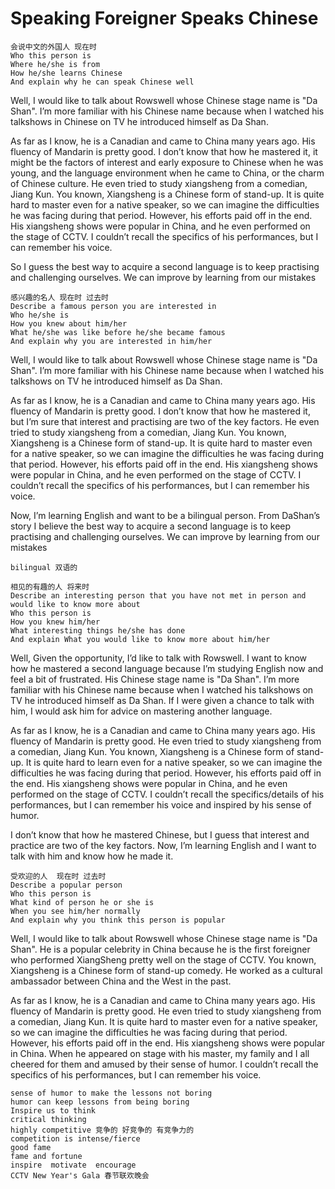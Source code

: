 # Speaking Foreigner Speaks Chinese 
````
会说中文的外国人 现在时
Who this person is
Where he/she is from
How he/she learns Chinese
And explain why he can speak Chinese well
````

Well, I would like to talk about Rowswell whose Chinese stage name is "Da Shan". I’m more familiar with his Chinese name because when I watched his talkshows in Chinese on TV he introduced himself as Da Shan.

As far as I know, he is a Canadian and came to China many years ago. His fluency of Mandarin is pretty good. I don’t know that how he mastered it, it might be the factors of interest and early exposure to Chinese when he was young, and the language environment when he came to China, or the charm of Chinese culture. He even tried to study xiangsheng from a comedian, Jiang Kun. You known, Xiangsheng is a Chinese form of stand-up. It is quite hard to master even for a native speaker, so we can imagine the difficulties he was facing during that period. However, his efforts paid off in the end. His xiangsheng shows were popular in China, and he even performed on the stage of CCTV. I couldn’t recall the specifics of his performances, but I can remember his voice.

So I guess the best way to acquire a second language is to keep practising  and challenging ourselves. We can improve by learning from our mistakes

````
感兴趣的名人 现在时 过去时
Describe a famous person you are interested in
Who he/she is
How you knew about him/her
What he/she was like before he/she became famous
And explain why you are interested in him/her
````

Well, I would like to talk about Rowswell whose Chinese stage name is "Da Shan". I’m more familiar with his Chinese name because when I watched his talkshows on TV he introduced himself as Da Shan.

As far as I know, he is a Canadian and came to China many years ago. His fluency of Mandarin is pretty good. I don’t know that how he mastered it, but I’m sure that interest and practising are two of the key factors. He even tried to study xiangsheng from a comedian, Jiang Kun. You known, Xiangsheng is a Chinese form of stand-up. It is quite hard to master even for a native speaker, so we can imagine the difficulties he was facing during that period. However, his efforts paid off in the end. His xiangsheng shows were popular in China, and he even performed on the stage of CCTV. I couldn’t recall the specifics of his performances, but I can remember his voice.

Now, I’m learning English and want to be a bilingual person. From DaShan’s story I believe the best way to acquire a second language is to keep practising  and challenging ourselves. We can improve by learning from our mistakes

````
bilingual 双语的
````
````
相见的有趣的人 将来时
Describe an interesting person that you have not met in person and would like to know more about
Who this person is
How you knew him/her
What interesting things he/she has done
And explain What you would like to know more about him/her
````

Well, Given the opportunity, I’d like to talk with Rowswell. I want to know how he mastered a second language because I’m studying English now and feel a bit of frustrated. His Chinese stage name is "Da Shan". I’m more familiar with his Chinese name because when I watched his talkshows on TV he introduced himself as Da Shan. If I were given a chance to talk with him, I would ask him for advice on mastering another language.

As far as I know, he is a Canadian and came to China many years ago. His fluency of Mandarin is pretty good. He even tried to study xiangsheng from a comedian, Jiang Kun. You known, Xiangsheng is a Chinese form of stand-up. It is quite hard to learn even for a native speaker, so we can imagine the difficulties he was facing during that period. However, his efforts paid off in the end. His xiangsheng shows were popular in China, and he even performed on the stage of CCTV. I couldn’t recall the specifics/details of his performances, but I can remember his voice and inspired by his sense of humor.

I don’t know that how he mastered Chinese, but I guess that interest and practice are two of the key factors. 
Now, I’m learning English and I want to talk with him and know how he made it.

````
受欢迎的人  现在时 过去时
Describe a popular person
Who this person is
What kind of person he or she is
When you see him/her normally
And explain why you think this person is popular
````

Well, I would like to talk about Rowswell whose Chinese stage name is "Da Shan". He is a popular celebrity in China because he is the first foreigner who performed XiangSheng pretty well on the stage of CCTV. You known, Xiangsheng is a Chinese form of stand-up comedy. He worked as a cultural ambassador between China and the West in the past.

As far as I know, he is a Canadian and came to China many years ago. His fluency of Mandarin is pretty good. He even tried to study xiangsheng from a comedian, Jiang Kun.  It is quite hard to master even for a native speaker, so we can imagine the difficulties he was facing during that period. However, his efforts paid off in the end. His xiangsheng shows were popular in China. When he appeared on stage with his master, my family and I all cheered for them and amused by their sense of humor. I couldn’t recall the specifics of his performances, but I can remember his voice.

````
sense of humor to make the lessons not boring
humor can keep lessons from being boring
Inspire us to think
critical thinking 
highly competitive 竞争的 好竞争的 有竞争力的
competition is intense/fierce
good fame
fame and fortune
inspire  motivate  encourage
CCTV New Year's Gala 春节联欢晚会
````




